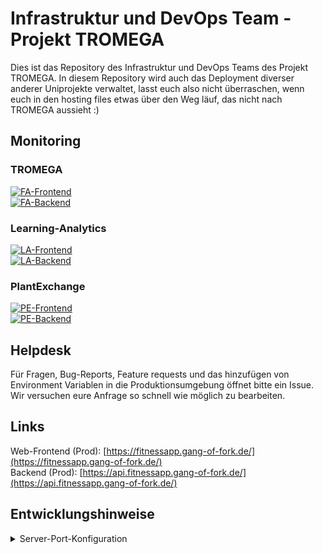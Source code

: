 # Infrastruktur und DevOps Team - Projekt TROMEGA
Dies ist das Repository des Infrastruktur und DevOps Teams des Projekt TROMEGA. In diesem Repository wird auch das Deployment diverser anderer Uniprojekte verwaltet, lasst euch also nicht überraschen, wenn euch in den hosting files etwas über den Weg läuf, das nicht nach TROMEGA aussieht :)
## Monitoring
### TROMEGA
[![FA-Frontend](https://img.shields.io/website?down_color=red&down_message=offline&label=TROMEGA%20Frontend&logo=flutter&style=plastic&up_color=green&up_message=online&url=https%3A%2F%2Ffitnessapp.gang-of-fork.de)](https://api.fitnessapp.gang-of-fork.de/categories)   
[![FA-Backend](https://img.shields.io/website?down_color=red&down_message=offline&label=TROMEGA%20Backend&logo=express&style=plastic&up_color=green&up_message=online&url=https%3A%2F%2Fapi.fitnessapp.gang-of-fork.de%2Fping)](https://fitnessapp.gang-of-fork.de/ping)

### Learning-Analytics

[![LA-Frontend](https://img.shields.io/website?down_color=red&down_message=offline&label=Learnings-Analytics%20Frontend&logo=flutter&style=plastic&up_color=green&up_message=online&url=https%3A%2F%2Flearning-analytics.gang-of-fork.de)](https://learning-analytics.gang-of-fork.de)  
[![LA-Backend](https://img.shields.io/website?down_color=red&down_message=offline&label=Learnings-Analytics%20Backend&logo=express&style=plastic&up_color=green&up_message=online&url=https%3A%2F%2Fapi.learning-analytics.gang-of-fork.de%2Fping)](https://api.learning-analytics.gang-of-fork.de/ping)


### PlantExchange



[![PE-Frontend](https://img.shields.io/website?down_color=red&down_message=offline&label=PlantExchange%20Frontend&logo=svelte&style=plastic&up_color=green&up_message=online&url=https%3A%2F%2Fplantexchange.gang-of-fork.de)](https://plantexchange.gang-of-fork.de)  
[![PE-Backend](https://img.shields.io/website?down_color=red&down_message=offline&label=PlantExchange%20Backend&logo=deno&style=plastic&up_color=green&up_message=online&url=https%3A%2F%2Fapi.plantexchange.gang-of-fork.de%2Fapi%2Fv1%2Fping)](https://plantexchange.gang-of-fork.de/api/v1/ping) 


## Helpdesk
Für Fragen, Bug-Reports, Feature requests und das hinzufügen von Environment Variablen in die Produktionsumgebung öffnet bitte ein Issue. Wir versuchen eure Anfrage so schnell wie möglich zu bearbeiten. 

## Links
Web-Frontend (Prod): [https://fitnessapp.gang-of-fork.de/](https://fitnessapp.gang-of-fork.de/)  
Backend (Prod): [https://api.fitnessapp.gang-of-fork.de/](https://api.fitnessapp.gang-of-fork.de/)

## Entwicklungshinweise
<details>
<summary>Server-Port-Konfiguration</summary>
<br>
- xx0x : Fitnessapp
<br>
- xx1x : Learning-Analytics
<br>
- xx2x : PlantExchange
</details>

